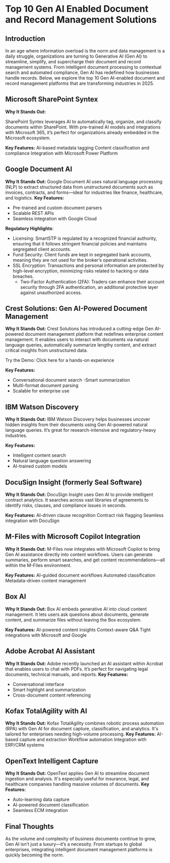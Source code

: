 Top 10 Gen AI Enabled Document and Record Management Solutions
======================================================

Introduction
------------

In an age where information overload is the norm and data management is a daily struggle, organizations are turning to Generative AI (Gen AI) to streamline, simplify, and supercharge their document and record management systems.
From intelligent document processing to contextual search and automated compliance, Gen AI has redefined how businesses handle records. Below, we explore the top 10 Gen AI-enabled document and record management platforms that are transforming industries in 2025.

Microsoft SharePoint Syntex
--------------------
**Why It Stands Out:**

SharePoint Syntex leverages AI to automatically tag, organize, and classify documents within SharePoint. With pre-trained AI models and integrations with Microsoft 365, it’s perfect for organizations already embedded in the Microsoft ecosystem.

**Key Features:**
AI-based metadata tagging
Content classification and compliance
Integration with Microsoft Power Platform

Google Document AI
-----------------------

**Why It Stands Out:**
Google Document AI uses natural language processing (NLP) to extract structured data from unstructured documents such as invoices, contracts, and forms—ideal for industries like finance, healthcare, and logistics.
**Key Features:**
- Pre-trained and custom document parsers
- Scalable REST APIs
- Seamless integration with Google Cloud


**Regulatory Highlights**: 
- Licensing: SmartSTP is regulated by a recognized financial authority, ensuring that it follows stringent financial policies and maintains segregated client accounts.
- Fund Security: Client funds are kept in segregated bank accounts, meaning they are not used for the broker’s operational activities.
- SSL Encryption: Transactions and personal information are protected by high-level encryption, minimizing risks related to hacking or data breaches.
  - Two-Factor Authentication (2FA): Traders can enhance their account security through 2FA authentication, an additional protective layer against unauthorized access.


Crest Solutions: Gen AI-Powered Document Management
-----------------

**Why It Stands Out:**
Crest Solutions has introduced a cutting-edge Gen AI-powered document management platform that redefines enterprise content management. It enables users to interact with documents via natural language queries, automatically summarize lengthy content, and extract critical insights from unstructured data.

Try the Demo: Click here for a hands-on experience

**Key Features:**
- Conversational document search
-Smart summarization
- Multi-format document parsing
- Scalable for enterprise use

IBM Watson Discovery
-------------------

**Why It Stands Out:**
IBM Watson Discovery helps businesses uncover hidden insights from their documents using Gen AI-powered natural language queries. It’s great for research-intensive and regulatory-heavy industries.

**Key Features:**
- Intelligent content search
- Natural language question answering
- AI-trained custom models

DocuSign Insight (formerly Seal Software)
-----------------------------------------

**Why It Stands Out:**
DocuSign Insight uses Gen AI to provide intelligent contract analytics. It searches across vast libraries of agreements to identify risks, clauses, and compliance issues in seconds.

**Key Features:**
AI-driven clause recognition
Contract risk flagging
Seamless integration with DocuSign

M-Files with Microsoft Copilot Integration
------------------------------------------

**Why It Stands Out:**
M-Files now integrates with Microsoft Copilot to bring Gen AI assistance directly into content workflows. Users can generate summaries, perform smart searches, and get content recommendations—all within the M-Files environment.

**Key Features:**
AI-guided document workflows
Automated classification
Metadata-driven content management

Box AI
------
**Why It Stands Out:**
Box AI embeds generative AI into cloud content management. It lets users ask questions about documents, generate content, and summarize files without leaving the Box ecosystem.

**Key Features:**
AI-powered content insights
Context-aware Q&A
Tight integrations with Microsoft and Google

Adobe Acrobat AI Assistant
--------------------------
**Why It Stands Out:**
Adobe recently launched an AI assistant within Acrobat that enables users to chat with PDFs. It’s perfect for navigating legal documents, technical manuals, and reports.
**Key Features:**
- Conversational interface
- Smart highlight and summarization
- Cross-document content referencing

Kofax TotalAgility with AI
--------------------------
**Why It Stands Out:**
Kofax TotalAgility combines robotic process automation (RPA) with Gen AI for document capture, classification, and analytics. It's tailored for enterprises needing high-volume processing.
**Key Features:**
AI-based capture and extraction
Workflow automation
Integration with ERP/CRM systems

OpenText Intelligent Capture
----------------------------
**Why It Stands Out:**
OpenText applies Gen AI to streamline document ingestion and analysis. It's especially useful for insurance, legal, and healthcare companies handling massive volumes of documents.
**Key Features:**
- Auto-learning data capture
- AI-powered document classification
- Seamless ECM integration

Final Thoughts
--------------
As the volume and complexity of business documents continue to grow, Gen AI isn’t just a luxury—it’s a necessity. From startups to global enterprises, integrating intelligent document management platforms is quickly becoming the norm.

